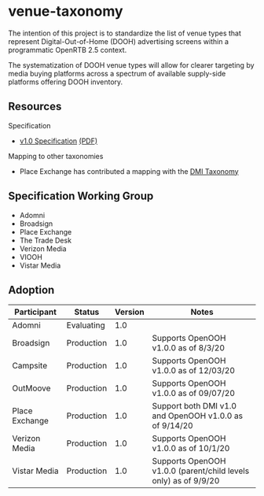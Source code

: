 # venue-taxonomy

The intention of this project is to standardize the list of venue types that represent
Digital-Out-of-Home (DOOH) advertising screens within a programmatic OpenRTB 2.5 context.

The systematization of DOOH venue types will allow for clearer targeting by media buying
platforms across a spectrum of available supply-side platforms offering DOOH inventory.

## Resources

Specification

* [v1.0 Specification](./specification.md) [(PDF)](./DOOH%20Venue%20Type%20Spec.pdf)

Mapping to other taxonomies

* Place Exchange has contributed a mapping with the [DMI Taxonomy](./DMI%20DOOH%20ID%20Mapping.csv)

## Specification Working Group

* Adomni
* Broadsign
* Place Exchange
* The Trade Desk
* Verizon Media
* VIOOH
* Vistar Media

## Adoption

| Participant | Status | Version | Notes |
| ----------- | ------ | ------- | ----- |
| Adomni | Evaluating | 1.0 |  |
| Broadsign | Production | 1.0 | Supports OpenOOH v1.0.0 as of 8/3/20 |
| Campsite | Production | 1.0 | Supports OpenOOH v1.0.0 as of 12/03/20 |
| OutMoove | Production | 1.0 | Supports OpenOOH v1.0.0 as of 09/07/20 |
| Place Exchange | Production | 1.0 | Support both DMI v1.0 and OpenOOH v1.0.0 as of 9/14/20 |
| Verizon Media | Production | 1.0 | Supports OpenOOH v1.0.0 as of 10/1/20 |
| Vistar Media | Production | 1.0 | Supports OpenOOH v1.0.0 (parent/child levels only) as of 9/9/20